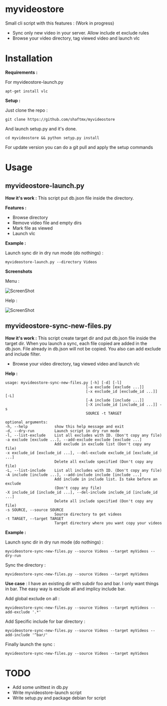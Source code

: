myvideostore
============

Small cli script with this features : (Work in progress)
  * Sync only new video in your server. Allow include et exclude rules
  * Browse your video directory, tag viewed video and launch vlc




Installation
============

**Requirements :**

For myvideostore-launch.py

    apt-get install vlc

**Setup :**

Just clone the repo :

    git clone https://github.com/shaftmx/myvideostore

And launch setup.py and it's done.

    cd myvideostore && python setyp.py install

For update version you can do a git pull and apply the setup commands

Usage
======

myvideostore-launch.py
----------------------
**How it's work :** This script put db.json file inside the directory.

**Features :**
  * Browse directory
  * Remove video file and empty dirs
  * Mark file as viewed
  * Launch vlc



**Example :**

Launch sync dir in dry run mode (do nothings) :

    myvideostore-launch.py --directory Videos

**Screenshots**

Menu :

![ScreenShot](https://raw.github.com/shaftmx/myvideostore/master/docs/img/menu.png)

Help :

![ScreenShot](https://raw.github.com/shaftmx/myvideostore/master/docs/img/help.png)



myvideostore-sync-new-files.py
------------------------------

**How it's work :** This script create target dir and put db.json file inside the target dir. When you launch a sync, each file copied are added in the db.json. File already in db.json will not be copied.
You also can add exclude and include filter.

  * Browse your video directory, tag viewed video and launch vlc


**Help :**

    usage: myvideostore-sync-new-files.py [-h] [-d] [-l]
                                        [-a exclude [exclude ...]]
                                        [-x exclude_id [exclude_id ...]] [-L]
                                        [-A include [include ...]]
                                        [-X include_id [include_id ...]] -s
                                        SOURCE -t TARGET
    
    optional arguments:
    -h, --help            show this help message and exit
    -d, --dry-run         Launch script in dry run mode
    -l, --list-exclude    List all excludes with ID. (Don't copy any file)
    -a exclude [exclude ...], --add-exclude exclude [exclude ...]
                          Add exclude in exclude list (Don't copy any file)
    -x exclude_id [exclude_id ...], --del-exclude exclude_id [exclude_id ...]
                          Delete all exclude specified (Don't copy any file)
    -L, --list-include    List all includes with ID. (Don't copy any file)
    -A include [include ...], --add-include include [include ...]
                          Add include in include list. Is take before an exclude
                          (Don't copy any file)
    -X include_id [include_id ...], --del-include include_id [include_id ...]
                          Delete all include specified (Don't copy any file)
    -s SOURCE, --source SOURCE
                          Source directory to get videos
    -t TARGET, --target TARGET
                          Target directory where you want copy your videos


**Example :**

Launch sync dir in dry run mode (do nothings) :

    myvideostore-sync-new-files.py --source Videos --target myVideos --dry-run

Sync the directory :

    myvideostore-sync-new-files.py --source Videos --target myVideos

**Use case** : I have an existing dir with subdir foo and bar. I only want things in bar. The easy way is exclude all and implicy include bar.

Add global exclude on all :

    myvideostore-sync-new-files.py --source Videos --target myVideos --add-exclude '.*'

Add Specific include for bar directory :

    myvideostore-sync-new-files.py --source Videos --target myVideos --add-include '^bar/'

Finally launch the sync :

    myvideostore-sync-new-files.py --source Videos --target myVideos

TODO
=====
  * Add some unittest in db.py
  * Write myvideostore-launch script
  * Write setup.py and package debian for script
